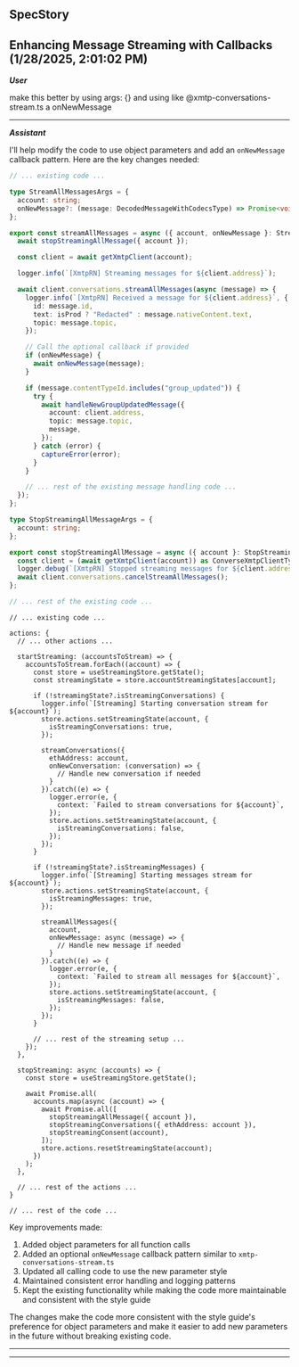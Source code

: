 ## SpecStory

## Enhancing Message Streaming with Callbacks (1/28/2025, 2:01:02 PM)

_**User**_

make this better by using args: {} and using like @xmtp-conversations-stream.ts a onNewMessage

---

_**Assistant**_

I'll help modify the code to use object parameters and add an `onNewMessage` callback pattern. Here are the key changes needed:

```typescript:utils/xmtpRN/xmtp-messages/xmtp-messages-stream.ts
// ... existing code ...

type StreamAllMessagesArgs = {
  account: string;
  onNewMessage?: (message: DecodedMessageWithCodecsType) => Promise<void>;
};

export const streamAllMessages = async ({ account, onNewMessage }: StreamAllMessagesArgs) => {
  await stopStreamingAllMessage({ account });

  const client = await getXmtpClient(account);

  logger.info(`[XmtpRN] Streaming messages for ${client.address}`);

  await client.conversations.streamAllMessages(async (message) => {
    logger.info(`[XmtpRN] Received a message for ${client.address}`, {
      id: message.id,
      text: isProd ? "Redacted" : message.nativeContent.text,
      topic: message.topic,
    });

    // Call the optional callback if provided
    if (onNewMessage) {
      await onNewMessage(message);
    }

    if (message.contentTypeId.includes("group_updated")) {
      try {
        await handleNewGroupUpdatedMessage({
          account: client.address,
          topic: message.topic,
          message,
        });
      } catch (error) {
        captureError(error);
      }
    }

    // ... rest of the existing message handling code ...
  });
};

type StopStreamingAllMessageArgs = {
  account: string;
};

export const stopStreamingAllMessage = async ({ account }: StopStreamingAllMessageArgs) => {
  const client = (await getXmtpClient(account)) as ConverseXmtpClientType;
  logger.debug(`[XmtpRN] Stopped streaming messages for ${client.address}`);
  await client.conversations.cancelStreamAllMessages();
};

// ... rest of the existing code ...
```

```typescript:components/XmtpEngine.tsx
// ... existing code ...

actions: {
  // ... other actions ...

  startStreaming: (accountsToStream) => {
    accountsToStream.forEach((account) => {
      const store = useStreamingStore.getState();
      const streamingState = store.accountStreamingStates[account];

      if (!streamingState?.isStreamingConversations) {
        logger.info(`[Streaming] Starting conversation stream for ${account}`);
        store.actions.setStreamingState(account, {
          isStreamingConversations: true,
        });

        streamConversations({ 
          ethAddress: account,
          onNewConversation: (conversation) => {
            // Handle new conversation if needed
          }
        }).catch((e) => {
          logger.error(e, {
            context: `Failed to stream conversations for ${account}`,
          });
          store.actions.setStreamingState(account, {
            isStreamingConversations: false,
          });
        });
      }

      if (!streamingState?.isStreamingMessages) {
        logger.info(`[Streaming] Starting messages stream for ${account}`);
        store.actions.setStreamingState(account, {
          isStreamingMessages: true,
        });

        streamAllMessages({ 
          account,
          onNewMessage: async (message) => {
            // Handle new message if needed
          }
        }).catch((e) => {
          logger.error(e, {
            context: `Failed to stream all messages for ${account}`,
          });
          store.actions.setStreamingState(account, {
            isStreamingMessages: false,
          });
        });
      }

      // ... rest of the streaming setup ...
    });
  },

  stopStreaming: async (accounts) => {
    const store = useStreamingStore.getState();

    await Promise.all(
      accounts.map(async (account) => {
        await Promise.all([
          stopStreamingAllMessage({ account }),
          stopStreamingConversations({ ethAddress: account }),
          stopStreamingConsent(account),
        ]);
        store.actions.resetStreamingState(account);
      })
    );
  },

  // ... rest of the actions ...
}

// ... rest of the code ...
```

Key improvements made:
1. Added object parameters for all function calls
2. Added an optional `onNewMessage` callback pattern similar to `xmtp-conversations-stream.ts`
3. Updated all calling code to use the new parameter style
4. Maintained consistent error handling and logging patterns
5. Kept the existing functionality while making the code more maintainable and consistent with the style guide

The changes make the code more consistent with the style guide's preference for object parameters and make it easier to add new parameters in the future without breaking existing code.

---



---

